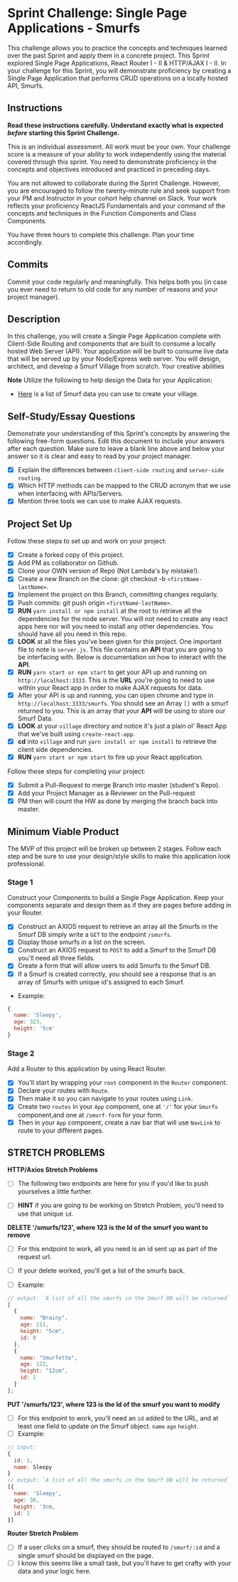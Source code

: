 # Sprint Challenge: Single Page Applications - Smurfs

This challenge allows you to practice the concepts and techniques learned over
the past Sprint and apply them in a concrete project. This Sprint explored
Single Page Applications, React Router I - II & HTTP/AJAX I - II. In your
challenge for this Sprint, you will demonstrate proficiency by creating a Single
Page Application that performs CRUD operations on a locally hosted API, Smurfs.

## Instructions

**Read these instructions carefully. Understand exactly what is expected
_before_ starting this Sprint Challenge.**

This is an individual assessment. All work must be your own. Your challenge
score is a measure of your ability to work independently using the material
covered through this sprint. You need to demonstrate proficiency in the concepts
and objectives introduced and practiced in preceding days.

You are not allowed to collaborate during the Sprint Challenge. However, you are
encouraged to follow the twenty-minute rule and seek support from your PM and
Instructor in your cohort help channel on Slack. Your work reflects your
proficiency ReactJS Fundamentals and your command of the concepts and techniques
in the Function Components and Class Components.

You have three hours to complete this challenge. Plan your time accordingly.

## Commits

Commit your code regularly and meaningfully. This helps both you (in case you
ever need to return to old code for any number of reasons and your project
manager).

## Description

In this challenge, you will create a Single Page Application complete with
Client-Side Routing and components that are built to consume a locally hosted
Web Server (API). Your application will be built to consume live data that will
be served up by your Node/Express web server. You will design, architect, and
develop a Smurf Village from scratch. Your creative abilities

**Note** Utilize the following to help design the Data for your Application:

- [Here](http://smurfs.wikia.com/wiki/Category:Smurfs_Characters) is a list of
  Smurf data you can use to create your village.

## Self-Study/Essay Questions

Demonstrate your understanding of this Sprint's concepts by answering the
following free-form questions. Edit this document to include your answers after
each question. Make sure to leave a blank line above and below your answer so it
is clear and easy to read by your project manager.

- [x] Explain the differences between `client-side routing` and
      `server-side routing`.
- [x] Which HTTP methods can be mapped to the CRUD acronym that we use when
      interfacing with APIs/Servers.
- [x] Mention three tools we can use to make AJAX requests.

## Project Set Up

Follow these steps to set up and work on your project:

- [x] Create a forked copy of this project.
- [x] Add PM as collaborator on Github.
- [x] Clone your OWN version of Repo (Not Lambda's by mistake!).
- [x] Create a new Branch on the clone: git checkout -b `<firstName-lastName>`.
- [x] Implement the project on this Branch, committing changes regularly.
- [x] Push commits: git push origin `<firstName-lastName>`.
- [x] **RUN** `yarn install or npm install` at the root to retrieve all the
      dependencies for the node server. You will not need to create any react
      apps here nor will you need to install any other dependencies. You should
      have all you need in this repo.
- [x] **LOOK** at all the files you've been given for this project. One
      important file to note is `server.js`. This file contains an **API** that
      you are going to be interfacing with. Below is documentation on how to
      interact with the **API**.
- [x] **RUN** `yarn start or npm start` to get your API up and running on
      `http://localhost:3333`. This is the **URL** you're going to need to use
      within your React app in order to make AJAX requests for data.
- [x] After your API is up and running, you can open chrome and type in
      `http://localhost:3333/smurfs`. You should see an Array `[]` with a smurf
      returned to you. This is an array that your **API** will be using to store
      our Smurf Data.
- [x] **LOOK** at your `village` directory and notice it's just a plain ol'
      React App that we've built using `create-react-app`.
- [x] **cd** into `village` and run `yarn install or npm install` to retrieve
      the client side dependencies.
- [x] **RUN** `yarn start or npm start` to fire up your React application.

Follow these steps for completing your project:

- [x] Submit a Pull-Request to merge <firstName-lastName> Branch into master
      (student's Repo).
- [x] Add your Project Manager as a Reviewer on the Pull-request
- [x] PM then will count the HW as done by merging the branch back into master.

## Minimum Viable Product

The MVP of this project will be broken up between 2 stages. Follow each step and
be sure to use your design/style skills to make this application look
professional.

### Stage 1

Construct your Components to build a Single Page Application. Keep your
components separate and design them as if they are pages before adding in your
Router.

- [x] Construct an AXIOS request to retrieve an array all the Smurfs in the
      Smurf DB simply write a `GET` to the endpoint `/smurfs`.
- [x] Display those smurfs in a list on the screen.
- [x] Construct an AXIOS request to `POST` to add a Smurf to the Smurf DB you'll
      need all three fields.
- [x] Create a form that will allow users to add Smurfs to the Smurf DB.
- [x] If a Smurf is created correctly, you should see a response that is an
      array of Smurfs with unique id's assigned to each Smurf.

- Example:

```js
{
  name: 'Sleepy',
  age: 323,
  height: '5cm'
}
```

### Stage 2

Add a Router to this application by using React Router.

- [x] You'll start by wrapping your `root` component in the `Router` component.
- [x] Declare your routes with `Route`.
- [x] Then make it so you can navigate to your routes using `Link`.
- [x] Create two `routes` in your `App` component, one at `'/'` for your
      `Smurfs` component,and one at `/smurf-form` for your form.
- [x] Then in your `App` component, create a nav bar that will use `NavLink` to
      route to your different pages.

## STRETCH PROBLEMS

**HTTP/Axios Stretch Problems**

- [ ] The following two endpoints are here for you if you'd like to push
      yourselves a little further.

- [ ] **HINT** if you are going to be working on Stretch Problem, you'll need to
      use that unique `id`.

**DELETE '/smurfs/123', where 123 is the Id of the smurf you want to remove**

- [ ] For this endpoint to work, all you need is an id sent up as part of the
      request url.

- [ ] If your delete worked, you'll get a list of the smurfs back.
- [ ] Example:

```js
// output: `A list of all the smurfs in the Smurf DB will be returned`
[
  {
    name: "Brainy",
    age: 211,
    height: "5cm",
    id: 0
  },
  {
    name: "Smurfette",
    age: 122,
    height: "12cm",
    id: 1
  }
];
```

**PUT '/smurfs/123', where 123 is the Id of the smurf you want to modify**

- [ ] For this endpoint to work, you'll need an `id` added to the URL, and at
      least one field to update on the Smurf object. `name` `age` `height`.
- [ ] Example:

```js
// input:
{
  id: 1,
  name: Sleepy
}
// output: `A list of all the smurfs in the Smurf DB will be returned`
[{
  name: 'Sleepy',
  age: 30,
  height: '3cm,
  id: 1
}]
```

**Router Stretch Problem**

- [ ] If a user clicks on a smurf, they should be routed to `/smurf/:id` and a
      single smurf should be displayed on the page.
- [ ] I know this seems like a small task, but you'll have to get crafty with
      your data and your logic here.
